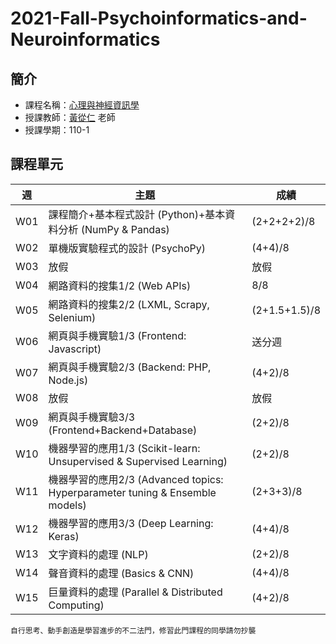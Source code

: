 # 2021-Fall-Psychoinformatics-and-Neuroinformatics

## 簡介
* 課程名稱：[心理與神經資訊學](https://coursemap.aca.ntu.edu.tw/course_map_all/course.php?code=227+U9340)
* 授課教師：[黃從仁](http://www.psy.ntu.edu.tw/index.php/members/faculty/fulltime-faculty/302-huang-tsung-ren) 老師
* 授課學期：110-1
 
## 課程單元
|週|主題|成績|
|----|----|----|
|W01|課程簡介+基本程式設計 (Python)+基本資料分析 (NumPy &amp; Pandas)|(2+2+2+2)/8|
|W02|單機版實驗程式的設計 (PsychoPy)|(4+4)/8|
|W03|放假|放假|
|W04|網路資料的搜集1/2 (Web APIs)|8/8|
|W05|網路資料的搜集2/2 (LXML, Scrapy, Selenium)|(2+1.5+1.5)/8|
|W06|網頁與手機實驗1/3 (Frontend: Javascript) |送分週|
|W07|網頁與手機實驗2/3 (Backend: PHP, Node.js)|(4+2)/8|
|W08|放假|放假|
|W09|網頁與手機實驗3/3 (Frontend+Backend+Database)|(2+2)/8|
|W10|機器學習的應用1/3 (Scikit-learn: Unsupervised & Supervised Learning)|(2+2)/8|
|W11|機器學習的應用2/3 (Advanced topics: Hyperparameter tuning &amp; Ensemble models)|(2+3+3)/8|
|W12|機器學習的應用3/3 (Deep Learning: Keras)|(4+4)/8|
|W13|文字資料的處理 (NLP)|(2+2)/8|
|W14|聲音資料的處理 (Basics & CNN)|(4+4)/8|
|W15|巨量資料的處理 (Parallel &amp; Distributed Computing) |(4+2)/8|

    自行思考、動手創造是學習進步的不二法門，修習此門課程的同學請勿抄襲
